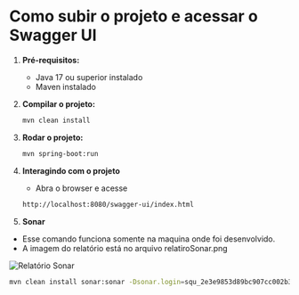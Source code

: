 # Como subir o projeto e acessar o Swagger UI

1. **Pré-requisitos:**
   - Java 17 ou superior instalado
   - Maven instalado

2. **Compilar o projeto:**
   ```sh
   mvn clean install

3. **Rodar o projeto:**
   ```sh
   mvn spring-boot:run

4. **Interagindo com o projeto**
   - Abra o browser e acesse
   ```sh
   http://localhost:8080/swagger-ui/index.html

5. **Sonar**
  - Esse comando funciona somente na maquina onde foi desenvolvido. 
  - A imagem do relatório está no arquivo relatiroSonar.png
  
  ![Relatório Sonar](https://github.com/lucasmi/meli/blob/main/relatorioSonar.png)

  ```sh
  mvn clean install sonar:sonar -Dsonar.login=squ_2e3e9853d89bc907cc002b333f6c7eabe9e67031 -Dsonar.host.url=http://localhost:9000